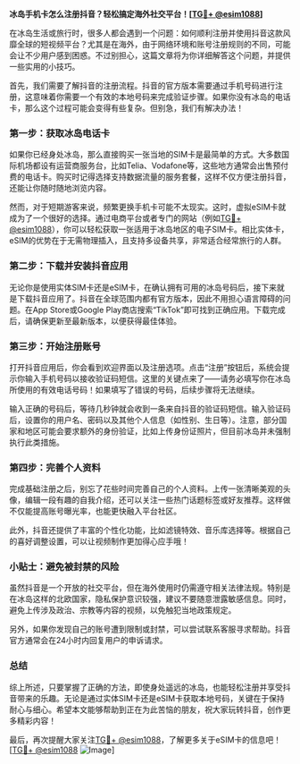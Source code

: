 **冰岛手机卡怎么注册抖音？轻松搞定海外社交平台！[[TG💪+ @esim1088](https://t.me/s/esim1088)]**

在冰岛生活或旅行时，很多人都会遇到一个问题：如何顺利注册并使用抖音这款风靡全球的短视频平台？尤其是在海外，由于网络环境和账号注册规则的不同，可能会让不少用户感到困惑。不过别担心，这篇文章将为你详细解答这个问题，并提供一些实用的小技巧。

首先，我们需要了解抖音的注册流程。抖音的官方版本需要通过手机号码进行注册，这意味着你需要一个有效的本地号码来完成验证步骤。如果你没有冰岛的电话卡，那么这个过程可能会变得有些复杂。但别急，我们有解决办法！

### 第一步：获取冰岛电话卡

如果你已经身处冰岛，那么直接购买一张当地的SIM卡是最简单的方式。大多数国际机场都设有运营商服务台，比如Telia、Vodafone等，这些地方通常会出售预付费的电话卡。购买时记得选择支持数据流量的服务套餐，这样不仅方便注册抖音，还能让你随时随地浏览内容。

然而，对于短期游客来说，频繁更换手机卡可能不太现实。这时，虚拟eSIM卡就成为了一个很好的选择。通过电商平台或者专门的网站（例如[TG💪+ @esim1088](https://t.me/s/esim1088)），你可以轻松获取一张适用于冰岛地区的电子SIM卡。相比实体卡，eSIM的优势在于无需物理插入，且支持多设备共享，非常适合经常旅行的人群。

### 第二步：下载并安装抖音应用

无论你是使用实体SIM卡还是eSIM卡，在确认拥有可用的冰岛号码后，接下来就是下载抖音应用了。抖音在全球范围内都有官方版本，因此不用担心语言障碍的问题。在App Store或Google Play商店搜索“TikTok”即可找到正确应用。下载完成后，请确保更新至最新版本，以便获得最佳体验。

### 第三步：开始注册账号

打开抖音应用后，你会看到欢迎界面以及注册选项。点击“注册”按钮后，系统会提示你输入手机号码以接收验证码短信。这里的关键点来了——请务必填写你在冰岛所使用的有效电话号码！如果填写了错误的号码，后续步骤将无法继续。

输入正确的号码后，等待几秒钟就会收到一条来自抖音的验证码短信。输入验证码后，设置你的用户名、密码以及其他个人信息（如性别、生日等）。注意，部分国家和地区可能会要求额外的身份验证，比如上传身份证照片，但目前冰岛并未强制执行此类措施。

### 第四步：完善个人资料

完成基础注册之后，别忘了花些时间完善自己的个人资料。上传一张清晰美观的头像，编辑一段有趣的自我介绍，还可以关注一些热门话题标签或好友推荐。这样做不仅能提高账号曝光率，也能更快融入平台社区。

此外，抖音还提供了丰富的个性化功能，比如滤镜特效、音乐库选择等。根据自己的喜好调整设置，可以让视频制作更加得心应手哦！

### 小贴士：避免被封禁的风险

虽然抖音是一个开放的社交平台，但在海外使用时仍需遵守相关法律法规。特别是在冰岛这样的北欧国家，隐私保护意识较强，建议不要随意泄露敏感信息。同时，避免上传涉及政治、宗教等内容的视频，以免触犯当地政策规定。

另外，如果你发现自己的账号遭到限制或封禁，可以尝试联系客服寻求帮助。抖音官方通常会在24小时内回复用户的申诉请求。

### 总结

综上所述，只要掌握了正确的方法，即使身处遥远的冰岛，也能轻松注册并享受抖音带来的乐趣。无论是通过实体SIM卡还是eSIM卡获取本地号码，关键在于保持耐心与细心。希望本文能够帮助到正在为此苦恼的朋友，祝大家玩转抖音，创作更多精彩内容！

最后，再次提醒大家关注[TG💪+ @esim1088](https://t.me/s/esim1088)，了解更多关于eSIM卡的信息吧！[[TG💪+ @esim1088](https://t.me/s/esim1088) ![Image](https://i.postimg.cc/4NQfJmqS/Snipaste-2025-05-13-00-14-12.png)]
